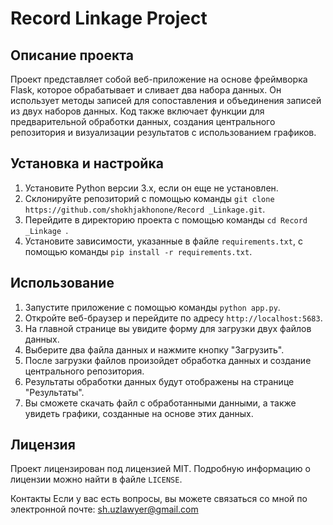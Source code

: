 # Record Linkage Project



## Описание проекта
Проект представляет собой веб-приложение на основе фреймворка Flask, которое обрабатывает и сливает два набора данных. Он использует методы записей для сопоставления и объединения записей из двух наборов данных. Код также включает функции для предварительной обработки данных, создания центрального репозитория и визуализации результатов с использованием графиков.

## Установка и настройка
1. Установите Python версии 3.x, если он еще не установлен.
2. Склонируйте репозиторий с помощью команды `git clone https://github.com/shokhjakhonone/Record _Linkage.git`.
3. Перейдите в директорию проекта с помощью команды `cd Record _Linkage `.
4. Установите зависимости, указанные в файле `requirements.txt`, с помощью команды `pip install -r requirements.txt`.

## Использование
1. Запустите приложение с помощью команды `python app.py`.
2. Откройте веб-браузер и перейдите по адресу `http://localhost:5683`.
3. На главной странице вы увидите форму для загрузки двух файлов данных.
4. Выберите два файла данных и нажмите кнопку "Загрузить".
5. После загрузки файлов произойдет обработка данных и создание центрального репозитория.
6. Результаты обработки данных будут отображены на странице "Результаты".
7. Вы сможете скачать файл с обработанными данными, а также увидеть графики, созданные на основе этих данных.

## Лицензия
Проект лицензирован под лицензией MIT. Подробную информацию о лицензии можно найти в файле `LICENSE`.

    
Контакты
Если у вас есть вопросы, вы можете связаться со мной по электронной  почте: sh.uzlawyer@gmail.com
